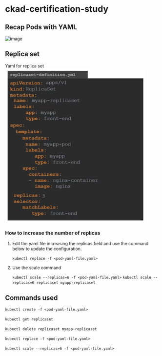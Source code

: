 # ckad-certification-study

## Recap Pods with YAML
![image](https://github.com/user-attachments/assets/4aaa8a38-1311-4582-ad6a-709d12dccf07)

## Replica set
Yaml for replica set
![alt text](image.png)

### How to increase the number of replicas

1. Edit the yaml file increasing the replicas field and use the command below to update the configuration.

    `kubectl replace -f <pod-yaml-file.yaml>`

2. Use the scale command

    `kubectl scale --replicas=6 -f <pod-yaml-file.yaml>`
    `kubectl scale --replicas=6 replicaset myapp-replicaset`

## Commands used

    
    kubectl create -f <pod-yaml-file.yaml>

    kubectl get replicaset

    kubectl delete replicaset myapp-replicaset

    kubectl replace -f <pod-yaml-file.yaml>

    kubectl scale --replicas=6 -f <pod-yaml-file.yaml>
    